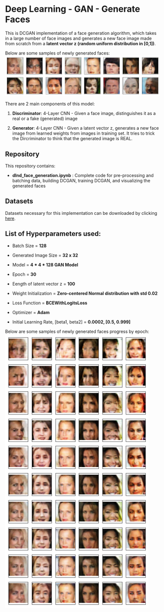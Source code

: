 # Deep Learning - GAN - Generate Faces

This is DCGAN implementation of a face generation algorithm, which takes in a large number of face images and generates a new face image made from scratch
from a **latent vector z (random uniform distribution in [0,1])**. 


Below are some samples of newly generated faces:
<img src="gan-generated-faces-result.png">


There are 2 main components of this model:

1. **Discriminator**: 4-Layer CNN - Given a face image, distinguishes it as a real or a fake (generated) image

2. **Generator**: 4-Layer CNN - Given a latent vector z, generates a new face image from learned weights from images in training set. It tries to trick the 
Dircriminator to think that the generated image is REAL. 

## Repository 

This repository contains:
* **dlnd_face_generation.ipynb** : Complete code for pre-processing and batching data, building DCGAN, training DCGAN, and visualizing the generated faces
					  
## Datasets

Datasets necessary for this implementation can be downloaded by clicking [here](https://s3.amazonaws.com/video.udacity-data.com/topher/2018/November/5be7eb6f_processed-celeba-small/processed-celeba-small.zip).

## List of Hyperparameters used:

* Batch Size = **128**
* Generated Image Size = **32 x 32**  
* Model = **4 * 4 * 128 GAN Model**  
* Epoch = **30**  

* Eength of latent vector z = **100**  
* Weight Initialization = **Zero-centered Normal distribution with std 0.02**  

* Loss Function = **BCEWithLogitsLoss**  
* Optimizer  = **Adam**  
* Initial Learning Rate, [beta1, beta2] = **0.0002, [0.5, 0.999]**  

Below are some samples of newly generated faces progress by epoch:
<img src="gan-generated-faces-epochs.png">
